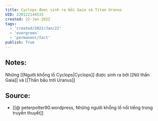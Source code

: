 ```yaml
---
title: Cyclops được sinh ra bởi Gaia và Titan Uranus
UID: 220122144533
created: 22-Jan-2022
tags:
  - 'created/2022/Jan/22'
  - 'evergreen'
  - 'permanent/fact'
publish: True
---
```

## Notes:
Những [[Người khổng lồ Cyclops|Cyclops]] được sinh ra bởi [[Nữ thần Gaia]] và [[Thần bầu trời Uranus]]

## Source:
- [[@ peterpotter90.wordpress, Những người khổng lồ nổi tiếng trong truyền thuyết]]


